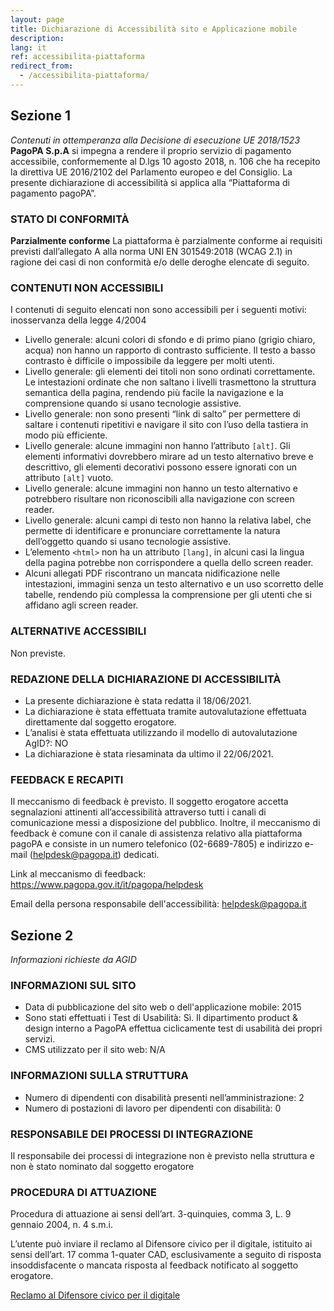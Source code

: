 ```yaml
---
layout: page
title: Dichiarazione di Accessibilità sito e Applicazione mobile
description:
lang: it
ref: accessibilita-piattaforma
redirect_from:
  - /accessibilita-piattaforma/
---
```



## Sezione 1 
_Contenuti in ottemperanza alla Decisione di esecuzione UE 2018/1523_
**PagoPA S.p.A** si impegna a rendere il proprio servizio di pagamento accessibile, conformemente al D.lgs 10 agosto 2018, n. 106 che ha recepito la direttiva UE 2016/2102 del Parlamento europeo e del Consiglio.
La presente dichiarazione di accessibilità si applica alla “Piattaforma di pagamento pagoPA”.

### STATO DI CONFORMITÀ
**Parzialmente conforme**
La piattaforma è parzialmente conforme ai requisiti previsti dall’allegato A alla norma UNI EN 301549:2018 (WCAG 2.1) in ragione dei casi di non conformità e/o delle deroghe elencate di seguito. 

### CONTENUTI NON ACCESSIBILI

I contenuti di seguito elencati non sono accessibili per i seguenti motivi: inosservanza della legge 4/2004

- Livello generale: alcuni colori di sfondo e di primo piano (grigio chiaro, acqua) non hanno un rapporto di contrasto sufficiente. Il testo a basso contrasto è difficile o impossibile da leggere per molti utenti.
- Livello generale: gli elementi dei titoli non sono ordinati correttamente. Le intestazioni ordinate che non saltano i livelli trasmettono la struttura semantica della pagina, rendendo più facile la navigazione e la comprensione quando si usano tecnologie assistive.
- Livello generale: non sono presenti “link di salto” per permettere di saltare i contenuti ripetitivi e navigare il sito con l’uso della tastiera in modo più efficiente.
- Livello generale: alcune immagini non hanno l’attributo `[alt]`. Gli elementi informativi dovrebbero mirare ad un testo alternativo breve e descrittivo, gli elementi decorativi possono essere ignorati con un attributo `[alt]` vuoto.
- Livello generale: alcune immagini non hanno un testo alternativo e potrebbero risultare non riconoscibili alla navigazione con screen reader.
- Livello generale: alcuni campi di testo non hanno la relativa label, che permette di identificare e pronunciare correttamente la natura dell’oggetto quando si usano tecnologie assistive.
- L’elemento `<html>` non ha un attributo `[lang]`, in alcuni casi la lingua della pagina potrebbe non corrispondere a quella dello screen reader.
- Alcuni allegati PDF riscontrano un mancata nidificazione nelle intestazioni, immagini senza un testo alternativo e un uso scorretto delle tabelle, rendendo più complessa la comprensione per gli utenti che si affidano agli screen reader.


### ALTERNATIVE ACCESSIBILI
Non previste.

### REDAZIONE DELLA DICHIARAZIONE DI ACCESSIBILITÀ 
- La presente dichiarazione è stata redatta il 18/06/2021. 
- La dichiarazione è stata effettuata tramite autovalutazione effettuata direttamente dal soggetto erogatore. 
- L’analisi è stata effettuata utilizzando il modello di autovalutazione AgID?: NO
- La dichiarazione è stata riesaminata da ultimo il 22/06/2021.

### FEEDBACK E RECAPITI 

Il meccanismo di feedback è previsto. Il soggetto erogatore accetta segnalazioni attinenti all’accessibilità attraverso tutti i canali di comunicazione messi a disposizione del pubblico. Inoltre, il meccanismo di feedback è comune con il canale di assistenza relativo alla piattaforma pagoPA e consiste in un numero telefonico (02-6689-7805) e indirizzo e-mail ([helpdesk@pagopa.it](mailto:helpdesk@pagopa.it)) dedicati.

Link al meccanismo di feedback: <https://www.pagopa.gov.it/it/pagopa/helpdesk>

Email della persona responsabile dell'accessibilità: [helpdesk@pagopa.it](mailto:helpdesk@pagopa.it)


## Sezione 2
_Informazioni richieste da AGID_ 


### INFORMAZIONI SUL SITO

- Data di pubblicazione del sito web o dell'applicazione mobile: 2015
- Sono stati effettuati i Test di Usabilità: Sì. Il dipartimento product & design interno a PagoPA effettua ciclicamente test di usabilità dei propri servizi.
- CMS utilizzato per il sito web: N/A 


### INFORMAZIONI SULLA STRUTTURA 

- Numero di dipendenti con disabilità presenti nell’amministrazione: 2
- Numero di postazioni di lavoro per dipendenti con disabilità: 0 



### RESPONSABILE DEI PROCESSI DI INTEGRAZIONE 

Il responsabile dei processi di integrazione non è previsto nella struttura e non è stato nominato dal soggetto erogatore

### PROCEDURA DI ATTUAZIONE 
Procedura di attuazione ai sensi dell’art. 3-quinquies, comma 3, L. 9 gennaio 2004, n. 4 s.m.i.

L’utente può inviare il reclamo al Difensore civico per il digitale, istituito ai sensi dell’art. 17 comma 1-quater CAD, esclusivamente a seguito di risposta insoddisfacente o mancata risposta al feedback notificato al soggetto erogatore.

[Reclamo al Difensore civico per il digitale](mailto:protocollo@pec.agid.gov.it)